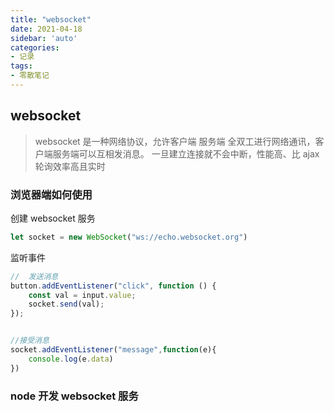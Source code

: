 ```yaml
---
title: "websocket"
date: 2021-04-18
sidebar: 'auto'
categories:
- 记录
tags:
- 零散笔记
---
```



## websocket
 > websocket 是一种网络协议，允许客户端 服务端 全双工进行网络通讯，客户端服务端可以互相发消息。
一旦建立连接就不会中断，性能高、比 ajax 轮询效率高且实时

### 浏览器端如何使用

创建 websocket 服务

``` js
let socket = new WebSocket("ws://echo.websocket.org")
```
监听事件

```js
//  发送消息
button.addEventListener("click", function () {
    const val = input.value;
    socket.send(val);
});


//接受消息
socket.addEventListener("message",function(e){
    console.log(e.data)
})
```

### node 开发 websocket 服务
